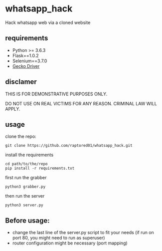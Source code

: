 # whatsapp_hack
Hack whatsapp web via a cloned website

## requirements
 - Python >= 3.6.3
 - Flask==1.0.2
 - Selenium==3.7.0
 - [Gecko Driver](https://github.com/mozilla/geckodriver/releases)


## disclamer

THIS IS FOR DEMONSTRATIVE PURPOSES ONLY.

DO NOT USE ON REAL VICTIMS FOR ANY REASON. CRIMINAL LAW WILL APPLY.
 
## usage
clone the repo:
        
    git clone https://github.com/raptored01/whatsapp_hack.git

install the requirements

    cd path/to/the/repo
    pip install -r requirements.txt
    
first run the grabber
    
    python3 grabber.py
    
then run the server

    python3 server.py
    

## Before usage:
 - change the last line of the server.py script to fit your needs
 (if run on port 80, you might need to run as superuser)
 - router configuration might be necessary (port mapping)
